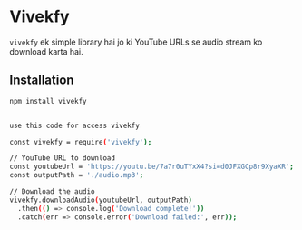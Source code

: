 
# Vivekfy

`vivekfy` ek simple library hai jo ki YouTube URLs se audio stream ko download karta hai.

## Installation

```bash
npm install vivekfy


use this code for access vivekfy

const vivekfy = require('vivekfy');

// YouTube URL to download
const youtubeUrl = 'https://youtu.be/7a7r0uTYxX4?si=d0JFXGCp8r9XyaXR';
const outputPath = './audio.mp3';

// Download the audio
vivekfy.downloadAudio(youtubeUrl, outputPath)
  .then(() => console.log('Download complete!'))
  .catch(err => console.error('Download failed:', err));

